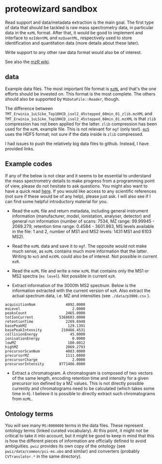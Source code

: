 proteowizard sandbox
====================

Read support and data/metadata extraction is the main goal. The first
type of data that should be tackled is raw mass spectrometry data, in
particular data in the `mzML` format. After that, it would be good to
implement and interface to `mzIdentML` and `mzQuantML`, respectively
used to store identification and quantitation data (more details about
these later).

Write support to any other raw data format would also be of interest. 

See also the [mzR wiki](https://github.com/sneumann/mzR/wiki).

## data

Example data files. The most important file format is
[`mzML`](http://www.ncbi.nlm.nih.gov/pmc/articles/PMC3013463/) and
that's the one efforts should be invested on. This format is the most
complete. The others should also be supported by `MSDataFile::Reader`,
though.

The difference between
`TMT_Erwinia_1uLSike_Top10HCD_isol2_45stepped_60min_01_zlib.mzXML` and
`TMT_Erwinia_1uLSike_Top10HCD_isol2_45stepped_60min_01.mzXML` is that
`zlib` compression has not been applied for the latter. `zlib`
compression has been used for the `mzML` example file. This is not
relevant for `mgf` (only
text). [`mz5`](http://www.ncbi.nlm.nih.gov/pmc/articles/PMC3270111/)
uses the HDF5 format; not sure if the data inside is `zlib`
compressed.

I had issues to push the relatively big data files to github. Instead, 
I have provided links.

## Example codes

If any of the below is not clear and it seems to be essential to
understand the mass spectrometry details to make progress from a
programming point of view, please do not hesitate to ask
questions. You might also want to have a quick read
[here](http://proteome.sysbiol.cam.ac.uk/lgatto/r_projects.html). If
you would like access to any scientific references (not sure if these
would be of any help), please just ask. I will also see if I can find
some helpful introductory material for you.

- Read the `mzML` file and return metadata, including general
  instrument information (manufacturer, model, ionistation, analyser,
  detector) and general run information (number of scans: 7534, MZ
  range: 99.99945 - 2069.279, retention time range: 0.4584 - 3601.983,
  MS levels available in the file: 1 and 2, number of MS1 and MS2
  levels: 1431 MS1 and 6103 MS2). 

- Read the `mzML` data and save it to `mgf`. The opposite would not
  make much sense, as `mzML` contains much more information that the
  latter. Writing to `mz5` and `mzXML` could also be of interest. Not
  possible in current `mzR`.

- Read the `mzML` file and write a new `mzML` that contains only the
  MS1 or MS2 spectra (`ms level`). Not possible in current `mzR`.

- Extract information of the 3000th MS2 spectrum. Below is the
  information extracted with the current version of `mzR`. Also
  extract the actual spectrum data, i.e. MZ and intensities (see
  `./data/p3000.csv` ). 

```
acquisitionNum              4092.0000
msLevel                        2.0000
peaksCount                  2465.0000
totIonCurrent            5368603.0000
retentionTime               2269.6948
basePeakMZ                   129.1391
basePeakIntensity         210466.4531
collisionEnergy               45.0000
ionisationEnergy               0.0000
lowMZ                        100.0012
highMZ                      2069.2793
precursorScanNum            4083.0000
precursorMZ                 1111.0800
precursorCharge                2.0000
precursorIntensity       8771486.0000
```

- Extract a chromatogram. A chromatogram is composed of two vectors of
  the same length, encoding retention time and intensity for a given
  precursor ion defined by a MZ values. This is not directly possible
  currently and chromatograms need to be calculated (which takes some
  time in `R`). I believe it is possible to directly extract such
  chromatograms from `mzML`.

## Ontology terms

You will see many `MS:0000000` terms in the data files. These
represent ontology terms (linked curated vocabulary). At this point,
it might not be critical to take it into account, but it might be good
to keep in mind that this is how the different pieces of information
are officially defined to avoid ambiguities. `pwiz` provides its own
copy of the ontology (see `pwiz/data/common/psi-ms.obo` and similar)
and converters (probably `CVTranslator.*` in the same directory).
